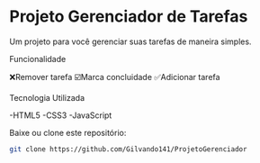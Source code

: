 # Projeto Gerenciador de Tarefas

Um projeto para você gerenciar suas tarefas de maneira simples.

Funcionalidade 

❌Remover tarefa 
☑️Marca concluidade
✅Adicionar tarefa


Tecnologia Utilizada

-HTML5
-CSS3
-JavaScript


 Baixe ou clone este repositório:
   ```bash
   git clone https://github.com/Gilvando141/ProjetoGerenciador


